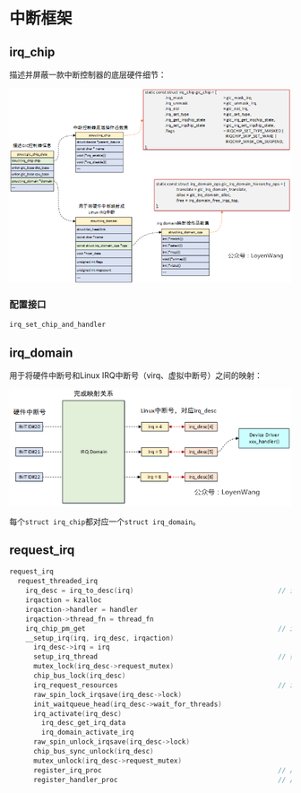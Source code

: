 # 中断框架

## irq_chip

描述并屏蔽一款中断控制器的底层硬件细节：

![](interrupt.assets/4f5044b6066b384083eed6df48b2eb54d63e9888.png)

### 配置接口

```c
irq_set_chip_and_handler
```

## irq_domain

用于将硬件中断号和Linux IRQ中断号（virq、虚拟中断号）之间的映射：

<img title="" src="interrupt.assets/41ea1650fabd96fe8b8b29d2f77cf796d02d94c6.png" alt="" width="819">

每个`struct irq_chip`都对应一个`struct irq_domain`。

## request_irq

```c
request_irq
  request_threaded_irq
    irq_desc = irq_to_desc(irq)                                    // 通过表或树查找irq对应的irq_desc结构体
    irqaction = kzalloc
    irqaction->handler = handler
    irqaction->thread_fn = thread_fn
    irq_chip_pm_get                                                // irq_chip上电
    __setup_irq(irq, irq_desc, irqaction)
      irq_desc->irq = irq
      setup_irq_thread                                             // 如果指定了thread_fn
      mutex_lock(irq_desc->request_mutex)
      chip_bus_lock(irq_desc)
      irq_request_resources                                        // if (!irq_desc->action)，即第一次设置该irq_desc
      raw_spin_lock_irqsave(irq_desc->lock)
      init_waitqueue_head(irq_desc->wait_for_threads)
      irq_activate(irq_desc)
        irq_desc_get_irq_data
        irq_domain_activate_irq
      raw_spin_unlock_irqsave(irq_desc->lock)
      chip_bus_sync_unlock(irq_desc)
      mutex_unlock(irq_desc->request_mutex)
      register_irq_proc                                            // /proc/irq/<irq>/.../...
      register_handler_proc                                        // /proc/irq/<irq>/handler/...
```


